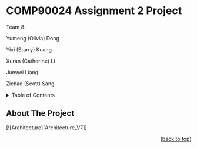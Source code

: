 # COMP90024 Assignment 2 Project
Team 8: 

Yumeng (Olivia) Dong

Yixi (Starry) Kuang 

Xuran (Catherine) Li

Junwei Liang 

Zichao (Scott) Sang


<!-- TABLE OF CONTENTS -->
<details>
  <summary>Table of Contents</summary>
  <ol>
    <li>
      <a href="#about-the-project">About The Project</a>
    </li>
  </ol>
</details>


<!-- ABOUT THE PROJECT -->
## About The Project

[![Architecture][Architecture_V7]]


<p align="right">(<a href="#readme-top">back to top</a>)</p>
